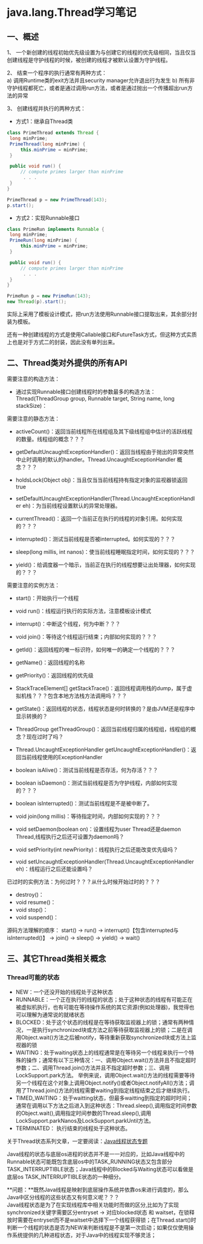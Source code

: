 # java.lang.Thread学习笔记
## 一、概述 
1、	一个新创建的线程初始优先级设置为与创建它的线程的优先级相同，当且仅当创建线程是守护线程的时候，被创建的线程才被默认设置为守护线程。  
 
2、	结束一个程序的执行通常有两种方式：  
    a) 调用Runtime类的exit方法并且security manager允许退出行为发生
    b) 所有非守护线程都死亡，或者是通过调用run方法，或者是通过抛出一个传播超出run方法的异常

3、	创建线程并执行的两种方式：
* 方式1：继承自Thread类
```java
class PrimeThread extends Thread {
 long minPrime;
 PrimeThread(long minPrime) {
     this.minPrime = minPrime;
 }

 public void run() {
     // compute primes larger than minPrime
      . . .
 }
}

PrimeThread p = new PrimeThread(143);
p.start();
```
* 方式2：实现Runnable接口
```java
class PrimeRun implements Runnable {
 long minPrime;
 PrimeRun(long minPrime) {
     this.minPrime = minPrime;
 }

 public void run() {
     // compute primes larger than minPrime
      . . .
 }
}

PrimeRun p = new PrimeRun(143);
new Thread(p).start();
```
实际上采用了模板设计模式，把run方法使用Runnable接口提取出来，其余部分封装为模板。  

还有一种创建线程的方式是使用Callable接口和FutureTask方式，但这种方式实质上也是对于方式二的封装，因此没有单列出来。  



## 二、Thread类对外提供的所有API 
需要注意的构造方法：  
* 通过实现Runnable接口创建线程时的参数最多的构造方法：Thread(ThreadGroup group, Runnable target, String name, long stackSize)：

需要注意的静态方法：
* activeCount()：返回当前线程所在线程组及其下级线程组中估计的活跃线程的数量。线程组的概念？？？
* getDefaultUncaughtExceptionHandler()：返回当线程由于抛出的异常突然中止时调用的默认的handler。Thread.UncaughtExceptionHandler	概念？？？
* holdsLock(Object obj)：当且仅当当前线程持有指定对象的监视器锁返回true
* setDefaultUncaughtExceptionHandler(Thread.UncaughtExceptionHandler eh)：为当前线程设置默认的异常处理器。

* currentThread()：返回一个当前正在执行的线程的对象引用。如何实现的？？？
* interrupted()：测试当前线程是否被interrupted。如何实现的？？？
* sleep(long millis, int nanos)：使当前线程睡眠指定时间，如何实现的？？？
* yield()：给调度器一个暗示，当前正在执行的线程想要让出处理器，如何实现的？？？

需要注意的实例方法：
* start()：开始执行一个线程
* void run()：线程运行执行的实际方法，注意模板设计模式
* interrupt()：中断这个线程，何为中断？？？
* void join()：等待这个线程运行结束；内部如何实现的？？？  

* getId()：返回线程的唯一标识符，如何唯一的确定一个线程的？？？  
* getName()：返回线程的名称  
* getPriority()：返回线程的优先级  
* StackTraceElement[] getStackTrace()：返回线程调用栈的dump，属于虚拟机栈？？？包含本地方法栈方法调用吗？？？
* getState()：返回线程的状态，线程状态是何时转换的？是由JVM还是程序中显示转换的？
* ThreadGroup getThreadGroup()：返回当前线程归属的线程组，线程组的概念？现在过时了吗？
* Thread.UncaughtExceptionHandler getUncaughtExceptionHandler()：返回当前线程使用的ExceptionHandler
* boolean isAlive()：测试当前线程是否存活，何为存活？？？
* boolean isDaemon()：测试当前线程是否为守护线程，内部如何实现的？？？
* boolean isInterrupted()：测试当前线程是不是被中断了。
* void join(long millis)：等待指定时间，内部如何实现的？？？
* void setDaemon(boolean on)：设置线程为user Thread还是daemon Thread,线程执行之后还可设置为daemon吗？  
* void setPriority(int newPriority)：线程执行之后还能改变优先级吗？
* void setUncaughtExceptionHandler(Thread.UncaughtExceptionHandler eh)：线程运行之后还能设置吗？


已过时的实例方法：为何过时？？？从什么时候开始过时的？？？
* destroy()：
* void resume()：
* void stop()：
* void suspend()：

源码方法理解的顺序：
start() -> run() -> interrupt()【包含interrupted与isInterrupted()】 -> join() -> sleep() -> yield() -> wait()

## 三、其它Thread类相关概念 

### Thread可能的状态
* NEW：一个还没开始的线程处于这种状态
* RUNNABLE：一个正在执行的线程的状态；处于这种状态的线程有可能正在被虚拟机执行，也有可能在等待操作系统的其它资源(例如处理器)，我觉得也可以理解为通常说的就绪状态
* BLOCKED：处于这个状态的线程是在等待获取监视器上的锁；通常有两种情况，一是执行synchronized块或方法之前等待获取监视器上的锁；二是在调用Object.wait()方法之后被notify，等待重新获取synchronized块或方法上监视器的锁
* WAITING：处于waiting状态上的线程通常是在等待另一个线程来执行一个特殊的操作；通常有以下三种情况：一、调用Object.wait()方法并且不指定超时参数；二、调用Thread.join()方法并且不指定超时参数；三、调用LockSupport.park方法。 举例来说，调用Object.wait()方法的线程需要等待另一个线程在这个对象上调用Object.notify()或者Object.notifyAll()方法；调用了Thread.join()方法的线程需要waiting到指定线程结束之后才继续执行。  
* TIMED_WAITING：处于waitting状态，但最多waitting到指定的超时时间；通常在调用以下方法之后进入到这种状态：Thread.sleep(),调用指定时间参数的Object.wait(),调用指定时间参数的Thread.sleep(),调用LockSupport.parkNanos及LockSupport.parkUntil方法。  
* TERMINATED： 执行结束的线程处于这种状态。        

关于Thread状态系列文章，一定要阅读：[Java线程状态专题](https://xiaogd.net/category/java%E7%BA%BF%E7%A8%8B%E7%8A%B6%E6%80%81/)                                

Java线程的状态与底层os进程的状态并不是一一对应的，比如Java线程中的Runnable状态可能既包含底层os中的TASK_RUNNING状态又包含部分TASK_INTERRUPTIBLE状态；Java线程中的Blocked与Waiting状态可以看做是底层os TASK_INTERRUPTIBLE状态的一种细分。  

**问题：**既然Java线程是映射到底层操作系统并依靠os来进行调度的，那么Java中区分线程的这些状态又有何意义呢？？？   
Java线程状态是为了在实现线程库中相关功能时而做的区分,比如为了实现synchronized关键字需要区分entryset -> 对应blocked状态 和 waitset，在锁释放时需要在entryset而不是waitset中选择下一个线程获得锁；在Thread.start()时判断一个线程的状态是否为NEW来判断线程是不是第一次启动；如果仅仅使用操作系统提供的几种进程状态，对于Java中的线程实现不够灵活；                                                                                                                                                                                                                                                                                                                                                                                                                                                                                                                                                                                                                                                                                                                                                                                                                                                                                                                                                                                                                                                                                                                                                                                                                                                                                                                                                                                                                                                                                                                                                                                                                                                                                                            